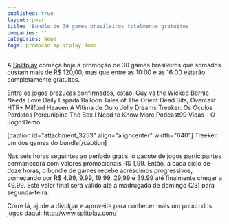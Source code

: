 ```yaml
---
published: true
layout: post
title: 'Bundle de 30 games brasileiros totalmente gratuitos'
companies: ''
categories: News
tags: promocao splitplay demo
---
```

A <a href="http://www.splitplay.com/" target="_blank">Splitplay</a>
 começa hoje a promoção de 30 games brasileiros que somados custam mais de R$ 120,00, mas que entre as 10:00 e as 16:00 estarão completamente gratuitos.

Entre os jogos brazucas confirmados, estão:
Guy vs the Wicked
Bernie Needs Love
Daily Espada
Balloon
Tales of The Orient
Dead Bits, Overcast
HTR+
Milford Heaven
A Vitima de Ouro
Jelly Dreams
Treeker: Os Óculos Perdidos
Porcunipine
The Box
I Need to Know More
Podcast99 Vidas - O Jogo:Demo

[caption id="attachment_3253" align="aligncenter" width="640"]
 Treeker, um dos games do bundle[/caption]

Nas seis horas seguintes ao período grátis, o pacote de jogos participantes permanecerá com valores promocionais R$ 1,99. Então, a cada ciclo de doze horas, o bundle de games recebe acréscimos progressivos, começando por R$ 4.99, 9.99, 19.99, 29,99 e 39.99 até finalmente chegar a 49.99. Este valor final será válido até a madrugada de domingo (23) para segunda-feira.

Corre lá, ajude a divulgar e aproveite para conhecer mais um pouco dos jogos daqui: <a href="http://www.splitplay.com/" target="_blank">http://www.splitplay.com/</a>
